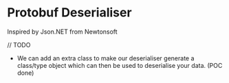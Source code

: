 # Protobuf Deserialiser
Inspired by Json.NET from Newtonsoft

// TODO
- We can add an extra class to make our deserialiser generate a class/type object which can then be used to deserialise your data. (POC done)